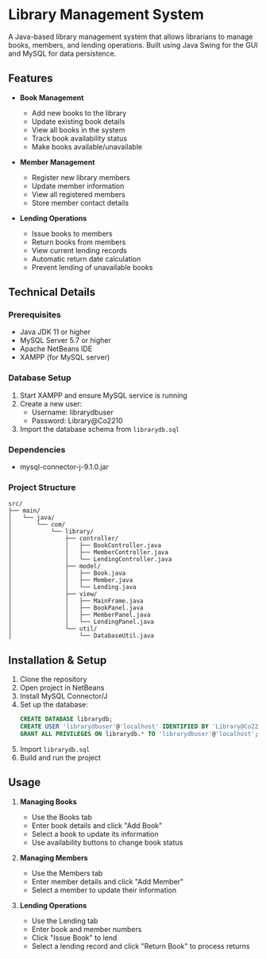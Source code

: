# Library Management System

A Java-based library management system that allows librarians to manage books, members, and lending operations. Built using Java Swing for the GUI and MySQL for data persistence.

## Features

- **Book Management**
  - Add new books to the library
  - Update existing book details
  - View all books in the system
  - Track book availability status
  - Make books available/unavailable

- **Member Management**
  - Register new library members
  - Update member information
  - View all registered members
  - Store member contact details

- **Lending Operations**
  - Issue books to members
  - Return books from members
  - View current lending records
  - Automatic return date calculation
  - Prevent lending of unavailable books

## Technical Details

### Prerequisites
- Java JDK 11 or higher
- MySQL Server 5.7 or higher
- Apache NetBeans IDE
- XAMPP (for MySQL server)

### Database Setup
1. Start XAMPP and ensure MySQL service is running
2. Create a new user:
   - Username: librarydbuser
   - Password: Library@Co2210
3. Import the database schema from `librarydb.sql`

### Dependencies
- mysql-connector-j-9.1.0.jar

### Project Structure
```
src/
├── main/
│   └── java/
│       └── com/
│           └── library/
│               ├── controller/
│               │   ├── BookController.java
│               │   ├── MemberController.java
│               │   └── LendingController.java
│               ├── model/
│               │   ├── Book.java
│               │   ├── Member.java
│               │   └── Lending.java
│               ├── view/
│               │   ├── MainFrame.java
│               │   ├── BookPanel.java
│               │   ├── MemberPanel.java
│               │   └── LendingPanel.java
│               └── util/
│                   └── DatabaseUtil.java
```

## Installation & Setup

1. Clone the repository
2. Open project in NetBeans
3. Install MySQL Connector/J
4. Set up the database:
   ```sql
   CREATE DATABASE librarydb;
   CREATE USER 'librarydbuser'@'localhost' IDENTIFIED BY 'Library@Co2210';
   GRANT ALL PRIVILEGES ON librarydb.* TO 'librarydbuser'@'localhost';
   ```
5. Import `librarydb.sql`
6. Build and run the project

## Usage

1. **Managing Books**
   - Use the Books tab
   - Enter book details and click "Add Book"
   - Select a book to update its information
   - Use availability buttons to change book status

2. **Managing Members**
   - Use the Members tab
   - Enter member details and click "Add Member"
   - Select a member to update their information

3. **Lending Operations**
   - Use the Lending tab
   - Enter book and member numbers
   - Click "Issue Book" to lend
   - Select a lending record and click "Return Book" to process returns

